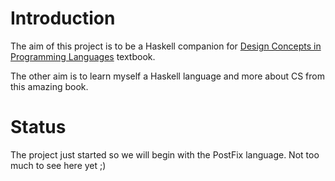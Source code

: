 Introduction
============

The aim of this project is to be a Haskell companion for [Design Concepts in Programming Languages][dcpl] textbook.

The other aim is to learn myself a Haskell language and more about CS from this amazing book.

  [dcpl]: http://dcpl.mit.edu/index.html



Status
======

The project just started so we will begin with the PostFix language. Not too much to see here yet ;)

